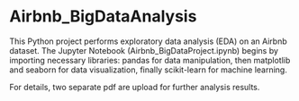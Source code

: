 # Airbnb_BigDataAnalysis
This Python project performs exploratory data analysis (EDA) on an Airbnb dataset. The Jupyter Notebook (Airbnb_BigDataProject.ipynb) begins by importing necessary libraries: pandas for data manipulation, then matplotlib and seaborn for data visualization, finally scikit-learn for machine learning.

For details, two separate pdf are upload for further analysis results.



